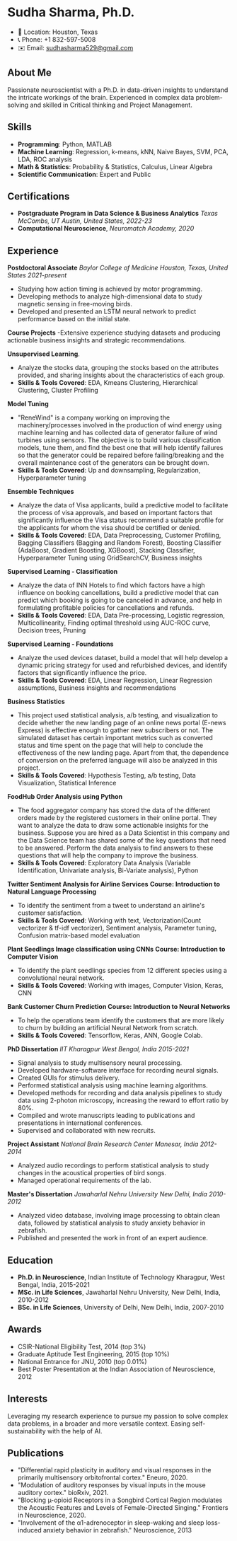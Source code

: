 # Sudha Sharma, Ph.D.

- 📍 Location: Houston, Texas
- 📞 Phone: +1 832-597-5008
- ✉️ Email: sudhasharma529@gmail.com

## About Me

Passionate neuroscientist with a Ph.D. in data-driven insights to understand the intricate workings of the brain. Experienced in complex data problem-solving and skilled in Critical thinking and Project Management. 


## Skills

- **Programming**: Python, MATLAB
- **Machine Learning**: Regression, k-means, kNN, Naive Bayes, SVM, PCA, LDA, ROC analysis
- **Math & Statistics**: Probability & Statistics, Calculus, Linear Algebra
- **Scientific Communication**: Expert and Public
## Certifications
- **Postgraduate Program in Data Science & Business Analytics**  *Texas McCombs, UT Austin, United States, 2022-23*
- **Computational Neuroscience**, *Neuromatch Academy, 2020*
  
## Experience

**Postdoctoral Associate**  *Baylor College of Medicine*  *Houston, Texas, United States*  *2021-present*
- Studying how action timing is achieved by motor programming. 
- Developing methods to analyze high-dimensional data to study magnetic sensing in free-moving birds. 
- Developed and presented an LSTM neural network to predict performance based on the initial state.

**Course Projects**
 -Extensive experience studying datasets and producing actionable business insights and strategic recommendations. 

**Unsupervised Learning**.
- Analyze the stocks data, grouping the stocks based on the attributes provided, and sharing insights about the characteristics of each group.
- **Skills & Tools Covered**: EDA, Kmeans Clustering, Hierarchical Clustering, Cluster Profiling

**Model Tuning**
- "ReneWind" is a company working on improving the machinery/processes involved in the production of wind energy using machine learning and has collected data of generator failure of wind turbines using sensors. The objective is to build various classification models, tune them, and find the best one that will help identify failures so that the generator could be repaired before failing/breaking and the overall maintenance cost of the generators can be brought down.
- **Skills & Tools Covered**: Up and downsampling, Regularization, Hyperparameter tuning
  
**Ensemble Techniques**
- Analyze the data of Visa applicants, build a predictive model to facilitate the process of visa approvals, and based on important factors that significantly influence the Visa status recommend a suitable profile for the applicants for whom the visa should be certified or denied.
- **Skills & Tools Covered**: EDA, Data Preprocessing, Customer Profiling, Bagging Classifiers (Bagging and Random Forest), Boosting Classifier (AdaBoost, Gradient Boosting, XGBoost), Stacking Classifier, Hyperparameter Tuning using GridSearchCV, Business insights

**Supervised Learning - Classification**
- Analyze the data of INN Hotels to find which factors have a high influence on booking cancellations, build a predictive model that can predict which booking is going to be canceled in advance, and help in formulating profitable policies for cancellations and refunds.
- **Skills & Tools Covered**: EDA, Data Pre-processing, Logistic regression, Multicollinearity, Finding optimal threshold using AUC-ROC curve, Decision trees, Pruning

**Supervised Learning - Foundations**
- Analyze the used devices dataset, build a model that will help develop a dynamic pricing strategy for used and refurbished devices, and identify factors that significantly influence the price.
- **Skills & Tools Covered**: EDA, Linear Regression, Linear Regression assumptions, Business insights and recommendations

**Business Statistics**
- This project used statistical analysis, a/b testing, and visualization to decide whether the new landing page of an online news portal (E-news Express) is effective enough to gather new subscribers or not. The simulated dataset has certain important metrics such as converted status and time spent on the page that will help to conclude the effectiveness of the new landing page. Apart from that, the dependence of conversion on the preferred language will also be analyzed in this project.
- **Skills & Tools Covered**: Hypothesis Testing, a/b testing, Data Visualization, Statistical Inference

**FoodHub Order Analysis using Python**
- The food aggregator company has stored the data of the different orders made by the registered customers in their online portal. They want to analyze the data to draw some actionable insights for the business. Suppose you are hired as a Data Scientist in this company and the Data Science team has shared some of the key questions that need to be answered. Perform the data analysis to find answers to these questions that will help the company to improve the business.
- **Skills & Tools Covered**: Exploratory Data Analysis (Variable Identification, Univariate analysis, Bi-Variate analysis), Python

**Twitter Sentiment Analysis for Airline Services**
**Course: Introduction to Natural Language Processing**
- To identify the sentiment from a tweet to understand an airline's customer satisfaction.
- **Skills & Tools Covered**: Working with text, Vectorization(Count vectorizer & tf-idf vectorizer), Sentiment analysis, Parameter tuning, Confusion matrix-based model evaluation

**Plant Seedlings Image classification using CNNs**
**Course: Introduction to Computer Vision**
- To identify the plant seedlings species from 12 different species using a convolutional neural network.
- **Skills & Tools Covered**: Working with images, Computer Vision, Keras, CNN

**Bank Customer Churn Prediction
Course: Introduction to Neural Networks**
- To help the operations team identify the customers that are more likely to churn by building an artificial Neural Network from scratch.
- **Skills & Tools Covered**: Tensorflow, Keras, ANN, Google Colab.

 
**PhD Dissertation**  *IIT Kharagpur*  *West Bengal, India*  *2015-2021*

- Signal analysis to study multisensory neural processing.
- Developed hardware-software interface for recording neural signals.
- Created GUIs for stimulus delivery.
- Performed statistical analysis using machine learning algorithms.
- Developed methods for recording and data analysis pipelines to study data using 2-photon microscopy, increasing the reward to effort ratio by 80%.
- Compiled and wrote manuscripts leading to publications and presentations in international conferences.
- Supervised and collaborated with new recruits.

**Project Assistant**  *National Brain Research Center*  *Manesar, India*  *2012-2014*

- Analyzed audio recordings to perform statistical analysis to study changes in the acoustical properties of bird songs.
- Managed operational requirements of the lab.

**Master's Dissertation**  *Jawaharlal Nehru University* *New Delhi, India*  *2010-2012*

- Analyzed video database, involving image processing to obtain clean data, followed by statistical analysis to study anxiety behavior in zebrafish.
- Published and presented the work in front of an expert audience.

## Education

- **Ph.D. in Neuroscience**, Indian Institute of Technology Kharagpur, West Bengal, India, 2015-2021
- **MSc. in Life Sciences**, Jawaharlal Nehru University, New Delhi, India, 2010-2012
- **BSc. in Life Sciences**, University of Delhi, New Delhi, India, 2007-2010

## Awards

- CSIR-National Eligibility Test, 2014 (top 3%)
- Graduate Aptitude Test Engineering, 2015 (top 10%)
- National Entrance for JNU, 2010 (top 0.01%)
- Best Poster Presentation at the Indian Association of Neuroscience, 2012

## Interests

Leveraging my research experience to pursue my passion to solve complex data problems, in a broader and more versatile context. Easing self-sustainability with the help of AI.

## Publications

- "Differential rapid plasticity in auditory and visual responses in the primarily multisensory orbitofrontal cortex." Eneuro, 2020.
- "Modulation of auditory responses by visual inputs in the mouse auditory cortex." bioRxiv, 2021.
- "Blocking µ-opioid Receptors in a Songbird Cortical Region modulates the Acoustic Features and Levels of Female-Directed Singing." Frontiers in Neuroscience, 2020.
- "Involvement of the α1-adrenoceptor in sleep-waking and sleep loss-induced anxiety behavior in zebrafish." Neuroscience, 2013
